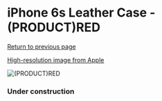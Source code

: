 # iPhone 6s Leather Case - (PRODUCT)RED

[Return to previous page](/iphone_6)

[High-resolution image from Apple](https://store.storeimages.cdn-apple.com/8756/as-images.apple.com/is/MKXX2?wid=4500&hei=4500&fmt=png)

<div style="width: 384px"><img src="/everyphone/MKXX2.png" alt="(PRODUCT)RED"></div>

### Under construction
